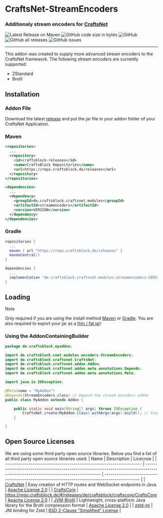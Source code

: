 # CraftsNet-StreamEncoders
### Additionaly stream encoders for [CraftsNet](https://github.com/CraftsBlock/CraftsNet)

![Latest Release on Maven](https://repo.craftsblock.de/api/badge/latest/releases/de/craftsblock/craftsnet/modules/streamencoders?color=40c14a&name=StreamEncoders&prefix=v)
![GitHub code size in bytes](https://img.shields.io/github/languages/code-size/CraftsBlock/CraftsNet-StreamEncoders)
![GitHub](https://img.shields.io/github/license/CraftsBlock/CraftsNet-StreamEncoders)
![GitHub all releases](https://img.shields.io/github/downloads/CraftsBlock/CraftsNet-StreamEncoders/total)
![GitHub issues](https://img.shields.io/github/issues-raw/CraftsBlock/CraftsNet-StreamEncoders)

---

This addon was created to supply more advanced stream encoders to the CraftsNet framework. The following stream encoders are currently supported:
- ZStandard
- Brotli

## Installation

### Addon File

Download the latest [release](https://github.com/CraftsBlock/CraftsNet-StreamEncoders/releases) and put the jar file in your addon folder of your CraftsNet Application.

### Maven
```xml
<repositories>
  ...
  <repository>
    <id>craftsblock-releases</id>
    <name>CraftsBlock Repositories</name>
    <url>https://repo.craftsblock.de/releases</url>
  </repository>
</repositories>
```
```xml
<dependencies>
  ...
  <dependency>
    <groupId>de.craftsblock.craftsnet.modules</groupId>
    <artifactId>streamencoders</artifactId>
    <version>VERSION</version>
  </dependency>
</dependencies>
```

### Gradle
```gradle
repositories {
  ...
  maven { url "https://repo.craftsblock.de/releases" }
  mavenCentral()
}
```
```gradle
dependencies {
  ...
  implementation "de.craftsblock.craftsnet.modules:streamencoders:VERSION"
}
```

## Loading

> [!Note]
> Only required if you are using the install method [Maven](https://github.com/CraftsBlock/CraftsNet-StreamEncoders/edit/main/README.md#maven) or [Gradle](https://github.com/CraftsBlock/CraftsNet-StreamEncoders/edit/main/README.md#gradle). You are also required to export your jar as a [thin / fat jar](https://stackoverflow.com/a/57592130)!

### Using the AddonContainingBuilder
```java
package de.craftsblock.myaddon;

import de.craftsblock.cnet.modules.encoders.StreamEncoders;
import de.craftsblock.craftsnet.CraftsNet;
import de.craftsblock.craftsnet.addon.Addon;
import de.craftsblock.craftsnet.addon.meta.annotations.Depends;
import de.craftsblock.craftsnet.addon.meta.annotations.Meta;

import java.io.IOException;

@Meta(name = "MyAddon")
@Depends(StreamEncoders.class) // Depend the stream encoders addon
public class MyAddon extends Addon {

    public static void main(String[] args) throws IOException {
        CraftsNet.create(MyAddon.class).withArgs(args).build(); // Starting CraftsNet + loading your addon
    }

}

```

## Open Source Licenses
We are using some third party open source libraries. Below you find a list of all third party open source libraries used:
| Name                                                                   | Description                                                                                                                           | Licecnse                                                                                         |
| ---------------------------------------------------------------------- | ------------------------------------------------------------------------------------------------------------------------------------- | ------------------------------------------------------------------------------------------------ |
| [CraftsNet](https://github.com/CrAfTsArMy/CraftsCore)                  | Easy creation of HTTP routes and WebSocket endpoints in Java.                                                                         | [Apache License 2.0](https://github.com/CraftsBlock/CraftsNet/blob/master/LICENSE)               |
| [CraftsCore](https://github.com/CrAfTsArMy/CraftsCore)                 | https://repo.craftsblock.de/#/releases/de/craftsblock/craftscore/CraftsCore                                                           | [Apache License 2.0](https://github.com/CrAfTsArMy/CraftsCore/blob/master/LICENSE)               |
| [JVM-Brotli](https://github.com/nixxcode/jvm-brotli)                   | Lightweight, cross-platform Java library for the Brotli compression format                                                            | [Apache License 2.0](https://github.com/nixxcode/jvm-brotli?tab=readme-ov-file#licensing)        |
| [zstd-jni](https://github.com/luben/zstd-jni)                          | JNI binding for Zstd                                                                                                                  | [BSD 2-Clause "Simplified" License](https://github.com/luben/zstd-jni/blob/master/LICENSE)       |

